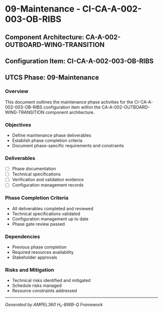 # 09-Maintenance - CI-CA-A-002-003-OB-RIBS

## Component Architecture: CA-A-002-OUTBOARD-WING-TRANSITION
## Configuration Item: CI-CA-A-002-003-OB-RIBS
## UTCS Phase: 09-Maintenance

### Overview
This document outlines the maintenance phase activities for the CI-CA-A-002-003-OB-RIBS configuration item within the CA-A-002-OUTBOARD-WING-TRANSITION component architecture.

### Objectives
- Define maintenance phase deliverables
- Establish phase completion criteria
- Document phase-specific requirements and constraints

### Deliverables
- [ ] Phase documentation
- [ ] Technical specifications
- [ ] Verification and validation evidence
- [ ] Configuration management records

### Phase Completion Criteria
- All deliverables completed and reviewed
- Technical specifications validated
- Configuration management up to date
- Phase gate review passed

### Dependencies
- Previous phase completion
- Required resources availability
- Stakeholder approvals

### Risks and Mitigation
- Technical risks identified and mitigated
- Schedule risks managed
- Resource constraints addressed

---
*Generated by AMPEL360 H₂-BWB-Q Framework*
